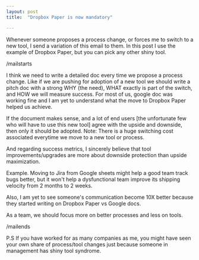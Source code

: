 ```yaml
---
layout: post
title:  "Dropbox Paper is now mandatory"

---
```


Whenever someone proposes a process change, or forces me to switch to a new tool, I send a variation of this email to them. In this post I use the example of Dropbox Paper, but you can pick any other shiny tool.

/mailstarts

I think we need to write a detailed doc every time we propose a process change. Like if we are pushing for adoption of a new tool we should write a pitch doc with a strong WHY (the need), WHAT exactly is part of the switch, and HOW we will measure success. For most of us, google doc was working fine and I am yet to understand what the move to Dropbox Paper helped us achieve.

If the document makes sense, and a lot of end users [the unfortunate few who will have to use this new tool] agree with the upside and downside, then only it should be adopted. Note: There is a huge switching cost associated everytime we move to a new tool or process.

And regarding success metrics, I sincerely believe that tool improvements/upgrades are more about downside protection than upside maximization. 

Example. Moving to Jira from Google sheets might help a good team track bugs better, but it won't help a dysfunctional team improve its shipping velocity from 2 months to 2 weeks. 

Also, I am yet to see someone's communication become 10X better because they started writing on Dropbox Paper vs Google docs.

As a team, we should focus more on better processes and less on tools.

/mailends

P.S If you have worked for as many companies as me, you might have seen your own share of process/tool changes just because someone in management has shiny tool syndrome.
